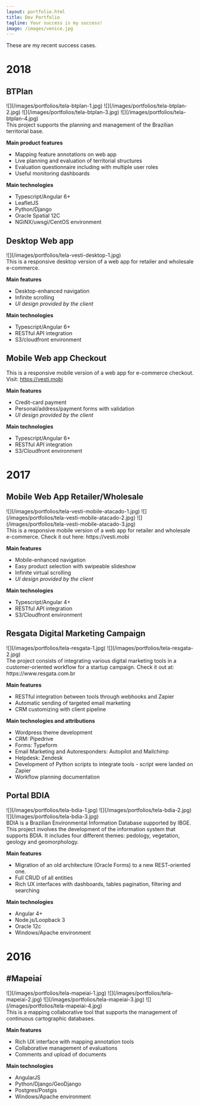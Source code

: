 ```yaml
---
layout: portfolio.html
title: Dev Portfolio
tagline: Your success is my success!
image: /images/venice.jpg
---
```


These are my recent success cases.

# 2018

## BTPlan

<div class="carousel">
![](/images/portfolios/tela-btplan-1.jpg)
![](/images/portfolios/tela-btplan-2.jpg)
![](/images/portfolios/tela-btplan-3.jpg)
![](/images/portfolios/tela-btplan-4.jpg)
</div>
This project supports the planning and management of the Brazilian territorial base.

**Main product features**
* Mapping feature annotations on web app
* Live planning and evaluation of territorial structures
* Evaluation questionnaire including with multiple user roles
* Useful monitoring dashboards

**Main technologies**
* Typescript/Angular 6+
* LeafletJS
* Python/Django
* Oracle Spatial 12C
* NGiNX/uwsgi/CentOS environment


## Desktop Web app

<div class="carousel">
![](/images/portfolios/tela-vesti-desktop-1.jpg)
</div>
This is a responsive desktop version of a web app for retailer and wholesale e-commerce. 

**Main features**
* Desktop-enhanced navigation
* Infinite scrolling
* *UI design provided by the client*

**Main technologies**
* Typescript/Angular 6+
* RESTful API integration
* S3/cloudfront environment

## Mobile Web app Checkout

This is a responsive mobile version of a web app for e-commerce checkout. 
Visit: https://vesti.mobi

**Main features**
* Credit-card payment
* Personal/address/payment forms with validation
* *UI design provided by the client*

**Main technologies**
* Typescript/Angular 6+
* RESTful API integration
* S3/Cloudfront environment

# 2017
## Mobile Web App Retailer/Wholesale
<div class="carousel">
![](/images/portfolios/tela-vesti-mobile-atacado-1.jpg)
![](/images/portfolios/tela-vesti-mobile-atacado-2.jpg)
![](/images/portfolios/tela-vesti-mobile-atacado-3.jpg)
</div>
This is a responsive mobile version of a web app for retailer and wholesale e-commerce.
Check it out here: https://vesti.mobi

**Main features**
* Mobile-enhanced navigation
* Easy product selection with swipeable slideshow
* Infinite virtual scrolling
* *UI design provided by the client*

**Main technologies**
* Typescript/Angular 4+
* RESTful API integration
* S3/Cloudfront environment

## Resgata Digital Marketing Campaign
<div class="carousel">
![](/images/portfolios/tela-resgata-1.jpg)
![](/images/portfolios/tela-resgata-2.jpg)
</div>
The project consists of integrating various digital marketing tools in a customer-oriented workflow for a startup campaign.
Check it out at: https://www.resgata.com.br

**Main features**
* RESTful integration between tools through webhooks and Zapier
* Automatic sending of targeted email marketing
* CRM customizing with client pipeline

**Main technologies and attributions**
* Wordpress theme development
* CRM: Pipedrive
* Forms: Typeform
* Email Marketing and Autoresponders: Autopilot and Mailchimp
* Helpdesk: Zendesk
* Development of Python scripts to integrate tools - script were landed on Zapier
* Workflow planning documentation


## Portal BDIA
<div class="carousel">
![](/images/portfolios/tela-bdia-1.jpg)
![](/images/portfolios/tela-bdia-2.jpg)
![](/images/portfolios/tela-bdia-3.jpg)
</div>
BDIA is a Brazilian Environmental Information Database supported by IBGE. This project involves the development of 
the information system that supports BDIA. It includes four different themes: pedology, vegetation, geology and geomorphology.

**Main features**
* Migration of an old architecture (Oracle Forms) to a new REST-oriented one.
* Full CRUD of all entities
* Rich UX interfaces with dashboards, tables pagination, filtering and searching

**Main technologies**
* Angular 4+
* Node.js/Loopback 3
* Oracle 12c
* Windows/Apache environment

# 2016
## #Mapeiaí
<div class="carousel">
![](/images/portfolios/tela-mapeiai-1.jpg)
![](/images/portfolios/tela-mapeiai-2.jpg)
![](/images/portfolios/tela-mapeiai-3.jpg)
![](/images/portfolios/tela-mapeiai-4.jpg)
</div>
This is a mapping collaborative tool that supports the management of continuous cartographic databases.

**Main features**
* Rich UX interface with mapping annotation tools
* Collaborative management of evaluations
* Comments and upload of documents

**Main technologies**
* AngularJS
* Python/Django/GeoDjango
* Postgres/Postgis
* Windows/Apache environment